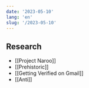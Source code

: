 ```yaml
---
date: '2023-05-10'
lang: 'en'
slug: '/2023-05-10'
---
```


## Research

- [[Project Naroo]]
- [[Prehistoric]]
- [[Getting Verified on Gmail]]
- [[Anti]]
